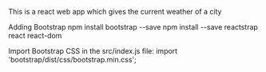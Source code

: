 This is a react web app which gives the current weather of a city

Adding Bootstrap
  npm install bootstrap --save
  npm install --save reactstrap react react-dom

  Import Bootstrap CSS in the src/index.js file:
      import 'bootstrap/dist/css/bootstrap.min.css';
